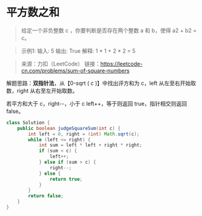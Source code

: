 ﻿# 平方数之和
>给定一个非负整数 c ，你要判断是否存在两个整数 a 和 b，使得 a2 + b2 = c。

>示例1:
输入: 5
输出: True
解释: 1 * 1 + 2 * 2 = 5

>来源：力扣（LeetCode）
链接：https://leetcode-cn.com/problems/sum-of-square-numbers

解题思路：**双指针法**，从【0-sqrt ( c )】中找出评方和为 c，left 从左至右开始取数，right 从右至左开始取数。

若平方和大于 c，right--，小于 c left++，等于则返回 true，指针相交则返回 false。

```java
class Solution {
    public boolean judgeSquareSum(int c) {
        int left = 0, right = (int) Math.sqrt(c);
        while (left <= right) {
            int sum = left * left + right * right;
            if (sum < c) {
                left++;
            } else if (sum > c) {
                right--;
            } else {
                return true;
            }
        }
        return false;
    }
}
```

